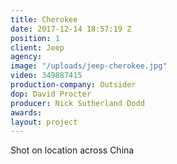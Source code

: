 ```yaml
---
title: Cherokee
date: 2017-12-14 18:57:19 Z
position: 1
client: Jeep
agency:
image: "/uploads/jeep-cherokee.jpg"
video: 349887415
production-company: Outsider
dop: David Procter
producer: Nick Sutherland Dodd
awards: 
layout: project
---
```


Shot on location across China